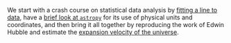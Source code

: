 We start with a crash course on statistical data analysis by [fitting a line to data](Fitting-a-line.ipynb), have a [brief look at `astropy`](Astropy-Demo.ipynb) for its use of physical units and coordinates, and then bring it all together by reproducing the work of Edwin Hubble and estimate the [expansion velocity of the universe](Hubble.ipynb).
